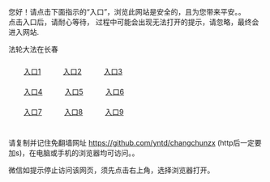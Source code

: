 您好！请点击下面指示的“入口”，浏览此网站是安全的，且为您带来平安。。 <br/>
点击入口后，请耐心等待， 过程中可能会出现无法打开的提示，请忽略，最终会进入网站. </br>

法轮大法在长春<br/>
<div style="padding:10px"><a style="margin:20px" target="_blank" href="https://dp3qkc0yvcdhe.cloudfront.net/2Qpsp?bdsqt" id="ccLink1" rel="nofollow">入口1</a> <a target="_blank" style="margin:20px" href="https://d3761s0lzk8ma9.cloudfront.net/2Qpsp?ltggbj" id="ccLink2" rel="nofollow">入口2</a> <a style="margin:20px" target="_blank" href="https://dqx5xl3ywxbhi.cloudfront.net/2Qpsp?jblija" id="ccLink3" rel="nofollow">入口3</a></div>

<div style="padding:10px" ><a style="margin:20px" target="_blank" href="https://dp3qkc0yvcdhe.cloudfront.net/2Qpsp?bdsqt" id="ccLink4" rel="nofollow">入口4</a> <a style="margin:20px" href="https://d3761s0lzk8ma9.cloudfront.net/2Qpsp?ltggbj" target="_blank" id="ccLink5" rel="nofollow">入口5</a> <a style="margin:20px" href="https://dqx5xl3ywxbhi.cloudfront.net/2Qpsp?jblija" target="_blank" id="ccLink6" rel="nofollow">入口6</a></div>

<div style="padding:10px"><a style="margin:20px" target="_blank" href="https://dp3qkc0yvcdhe.cloudfront.net/2Qpsp?bdsqt" id="ccLink7" rel="nofollow">入口7</a> <a style="margin:20px" href="https://d3761s0lzk8ma9.cloudfront.net/2Qpsp?ltggbj" target="_blank" id="ccLink8" rel="nofollow">入口8</a> <a style="margin:20px" target="_blank" href="https://dqx5xl3ywxbhi.cloudfront.net/2Qpsp?jblija" id="ccLink9" rel="nofollow">入口9</a></div>

<br/>



请复制并记住免翻墙网址 https://github.com/yntd/changchunzx (http后一定要加s)，在电脑或手机的浏览器均可访问。。<br/>

微信如提示停止访问该网页，须先点击右上角，选择浏览器打开。
